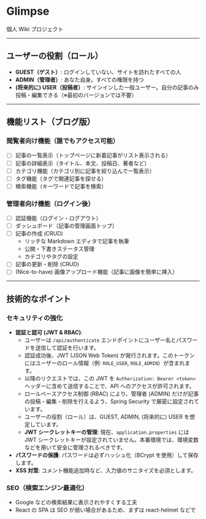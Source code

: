 # Glimpse

個人 Wiki プロジェクト

---

## ユーザーの役割（ロール）

- **GUEST（ゲスト）**: ログインしていない、サイトを訪れたすべての人
- **ADMIN（管理者）**: あなた自身。すべての権限を持つ
- **(将来的に) USER（投稿者）**: サインインした一般ユーザー。自分の記事のみ投稿・編集できる（※最初のバージョンでは不要）

---

## 機能リスト（ブログ版）

### 閲覧者向け機能（誰でもアクセス可能）

- [ ] 記事の一覧表示（トップページに新着記事がリスト表示される）
- [ ] 記事の詳細表示（タイトル、本文、投稿日、著者など）
- [ ] カテゴリ機能（カテゴリ別に記事を絞り込んで一覧表示）
- [ ] タグ機能（タグで関連記事を探せる）
- [ ] 検索機能（キーワードで記事を検索）

### 管理者向け機能（ログイン後）

- [ ] 認証機能（ログイン・ログアウト）
- [ ] ダッシュボード（記事の管理画面トップ）
- [ ] 記事の作成 (CRUD)
  - リッチな Markdown エディタで記事を執筆
  - 公開・下書きステータス管理
  - カテゴリやタグの設定
- [ ] 記事の更新・削除 (CRUD)
- [ ] (Nice-to-have) 画像アップロード機能（記事に画像を簡単に挿入）

---

## 技術的なポイント

### セキュリティの強化

- **認証と認可 (JWT & RBAC)**:
  - ユーザーは `/api/authenticate` エンドポイントにユーザー名とパスワードを送信して認証を行います。
  - 認証成功後、JWT (JSON Web Token) が発行されます。このトークンにはユーザーのロール情報（例: `ROLE_USER`, `ROLE_ADMIN`）が含まれます。
  - 以降のリクエストでは、この JWT を `Authorization: Bearer <token>` ヘッダーに含めて送信することで、API へのアクセスが許可されます。
  - ロールベースアクセス制御 (RBAC) により、管理者 (ADMIN) だけが記事の投稿・編集・削除を行えるよう、Spring Security で厳密に設定されています。
  - ユーザーの役割（ロール）は、GUEST, ADMIN, (将来的に) USER を想定しています。
  - **JWT シークレットキーの管理**: 現在、`application.properties` には JWT シークレットキーが設定されていません。本番環境では、環境変数などを用いて安全に管理されるべきです。
- **パスワードの保護**: パスワードは必ずハッシュ化（BCrypt を使用）して保存します。
- **XSS 対策**: コメント機能追加時など、入力値のサニタイズを必須とします。

### SEO（検索エンジン最適化）

- Google などの検索結果に表示されやすくする工夫
- React の SPA は SEO が弱い場合があるため、まずは react-helmet などで <title> や <meta> を設定

---

## 開発計画（MVP の再定義）

まずはコア機能に絞った MVP（Minimum Viable Product）を完成させることを目指します。

### 新しい MVP 案

- **役割**: 投稿者はあなただけ（ADMIN ロールのみ）。一般ユーザーのサインイン機能は後回し

#### 管理者機能

- ログイン機能
- 記事の作成・更新・削除・一覧表示

#### 閲覧者機能

- 誰でも見られる記事の一覧表示
- 誰でも見られる記事の詳細表示

scp -r -i "haruverse-key.pem" build ec2-user@98.86.222.45:~
